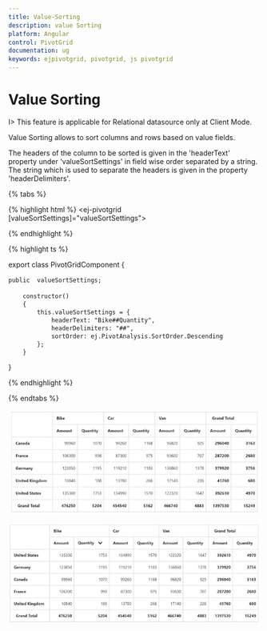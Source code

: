 ```yaml
---
title: Value-Sorting
description: value Sorting
platform: Angular
control: PivotGrid
documentation: ug
keywords: ejpivotgrid, pivotgrid, js pivotgrid
---
```


# Value Sorting

I> This feature is applicable for Relational datasource only at Client Mode.

Value Sorting allows to sort columns and rows based on value fields.

The headers of the column to be sorted is given in the 'headerText' property under 'valueSortSettings' in field wise order separated by a string.  The string which is used to separate the headers is given in the property 'headerDelimiters'.

{% tabs %}

{% highlight html %}
<ej-pivotgrid [valueSortSettings]="valueSortSettings">
</ej-pivotgrid>

{% endhighlight %}

{% highlight ts %}

export class PivotGridComponent {
   
    public  valueSortSettings;

        constructor()
        {
            this.valueSortSettings = {
                headerText: "Bike##Quantity",
                headerDelimiters: "##",
                sortOrder: ej.PivotAnalysis.SortOrder.Descending
            };
        }
 }

{% endhighlight %}

{% endtabs %}

![](Value-Sorting_images/Before.png) 

![](Value-Sorting_images/After.png) 



